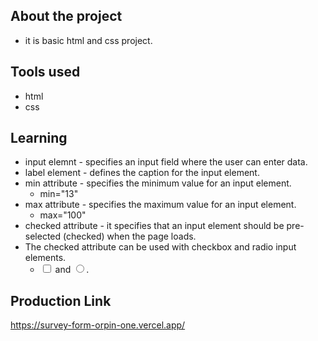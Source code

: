 ## About the project

* it is basic html and css project.

## Tools used

* html
* css

## Learning

* input elemnt - specifies an input field where the user can enter data.
* label element - defines the caption for the input element.
* min attribute - specifies the minimum value for an input element.
    * min="13"
* max attribute - specifies the maximum value for an input element.
    * max="100"
* checked attribute - it specifies that an input element should be pre-selected (checked) when the page loads.
* The checked attribute can be used with checkbox and radio input elements.
    * <input type="checkbox"> and <input type="radio">.

## Production Link

https://survey-form-orpin-one.vercel.app/
